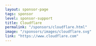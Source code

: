 ```yaml
---
layout: sponsor-page
tags: sponsor
level: sponsor-support
title: Cloudflare
permalink: "/sponsors/cloudflare.html"
image: "/sponsors/images/cloudflare.svg"
link: "https://www.cloudflare.com"
---
```



